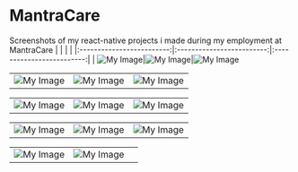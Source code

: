 # MantraCare
Screenshots of my react-native projects i made during my employment at MantraCare
| | | |
|:-------------------------:|:-------------------------:|:-------------------------:|
| ![My Image](waterTracker1.jpg)|![My Image](waterTracker2.jpg)|![My Image](weightTracker1.jpg)

| | | |
|:-------------------------:|:-------------------------:|:-------------------------:|
|![My Image](weightTracker2.jpg)|![My Image](DietPlanner1.jpg)|![My Image](DietPlanner2.jpg)


| | | |
|:-------------------------:|:-------------------------:|:-------------------------:
![My Image](DietPlanner3.jpg)|![My Image](DietPlanner4.jpg)|![My Image](DietPlanner5.jpg)


| | | |
|:-------------------------:|:-------------------------:|:-------------------------:
| ![My Image](DietPlanner6.jpg) |![My Image](DietPlanner7.jpg)|![My Image](loginPage1.jpg)

| | | |
|:-------------------------:|:-------------------------:|:-------------------------:
|![My Image](loginPage2.jpg)|![My Image](loginPage3.jpg)



